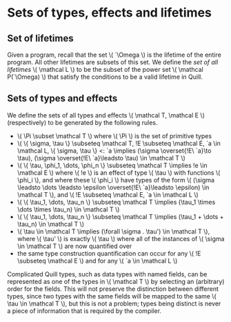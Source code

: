 # Sets of types, effects and lifetimes

## Set of lifetimes

Given a program, recall that the set \\( \`\Omega \\) is the lifetime of the entire program. All other lifetimes are subsets of this set. We define the _set of all lifetimes_ \\( \mathcal L \\) to be the subset of the power set \\( \mathcal P(\`\Omega) \\) that satisfy the conditions to be a valid lifetime in Quill.

## Sets of types and effects

We define the sets of all types and effects \\( \mathcal T, \mathcal E \\) (respectively) to be generated by the following rules.

- \\( \Pi \subset \mathcal T \\) where \\( \Pi \\) is the set of primitive types
- \\( \\{ \sigma, \tau \\} \subseteq \mathcal T, !E \subseteq \mathcal E, \`a \in \mathcal L, \\{ \sigma, \tau \\} <: \`a \implies (\sigma \overset{!E\ \`a}\to \tau), (\sigma \overset{!E\ \`a}\leadsto \tau) \in \mathcal T \\)
- \\( \\{ \tau, \phi_1, \dots, \phi_n \\} \subseteq \mathcal T \implies !e \in \mathcal E \\) where \\( !e \\) is an effect of type \\( \tau \\) with functions \\( \phi_i \\), and where these \\( \phi_i \\) have types of the form \\( (\sigma \leadsto \dots \leadsto \epsilon \overset{!E\ \`a}\leadsto \epsilon) \in \mathcal T \\), and \\( !E \subseteq \mathcal E, \`a \in \mathcal L \\)
- \\( \\{ \tau_1, \dots, \tau_n \\} \subseteq \mathcal T \implies (\tau_1 \times \dots \times \tau_n) \in \mathcal T \\)
- \\( \\{ \tau_1, \dots, \tau_n \\} \subseteq \mathcal T \implies (\tau_1 + \dots + \tau_n) \in \mathcal T \\)
- \\( \tau \in \mathcal T \implies (\forall \sigma . \tau') \in \mathcal T \\), where \\( \tau' \\) is exactly \\( \tau \\) where all of the instances of \\( \sigma \in \mathcal T \\) are now quantified over
- the same type construction quantification can occur for any \\( !E \subseteq \mathcal E \\) and for any \\( \`a \in \mathcal L \\)

Complicated Quill types, such as data types with named fields, can be represented as one of the types in \\( \mathcal T \\) by selecting an (arbitrary) order for the fields. This will not preserve the distinction between different types, since two types with the same fields will be mapped to the same \\( \tau \in \mathcal T \\), but this is not a problem; types being distinct is never a piece of information that is required by the compiler.

